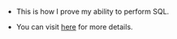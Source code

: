 * This is how I prove my ability to perform SQL.

* You can visit [here](https://8weeksqlchallenge.com/) for more details.
